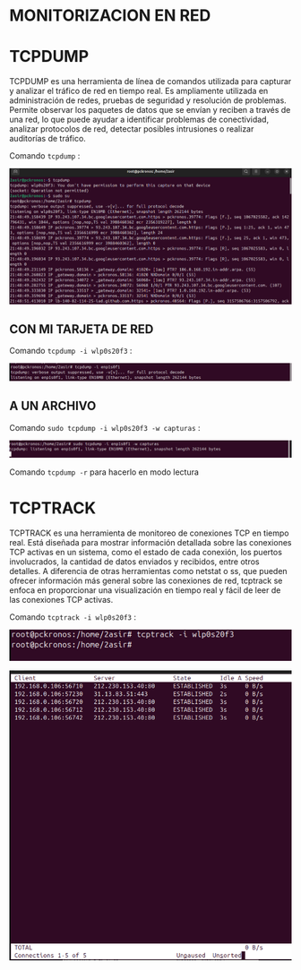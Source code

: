 # MONITORIZACION EN RED 

# TCPDUMP
TCPDUMP es una herramienta de línea de comandos utilizada para capturar y analizar el tráfico de red en tiempo real. Es ampliamente utilizada en administración de redes, pruebas de seguridad y resolución de problemas. Permite observar los paquetes de datos que se envían y reciben a través de una red, lo que puede ayudar a identificar problemas de conectividad, analizar protocolos de red, detectar posibles intrusiones o realizar auditorías de tráfico.

Comando `tcpdump` :

![tcpdump](img/img18.png)

## CON MI TARJETA DE RED 

Comando `tcpdump -i wlp0s20f3` :

![tcpdump](img/img19.png)

## A UN ARCHIVO

Comando `sudo tcpdump -i wlp0s20f3 -w capturas` :

![tcpdump](img/img20.png)

Comando `tcpdump -r` para hacerlo en modo lectura

# TCPTRACK

TCPTRACK es una herramienta de monitoreo de conexiones TCP en tiempo real. Está diseñada para mostrar información detallada sobre las conexiones TCP activas en un sistema, como el estado de cada conexión, los puertos involucrados, la cantidad de datos enviados y recibidos, entre otros detalles. A diferencia de otras herramientas como netstat o ss, que pueden ofrecer información más general sobre las conexiones de red, tcptrack se enfoca en proporcionar una visualización en tiempo real y fácil de leer de las conexiones TCP activas.

Comando `tcptrack -i wlp0s20f3` :

![tcpdump](img/img22.png)

![tcpdump](img/img21.png)
